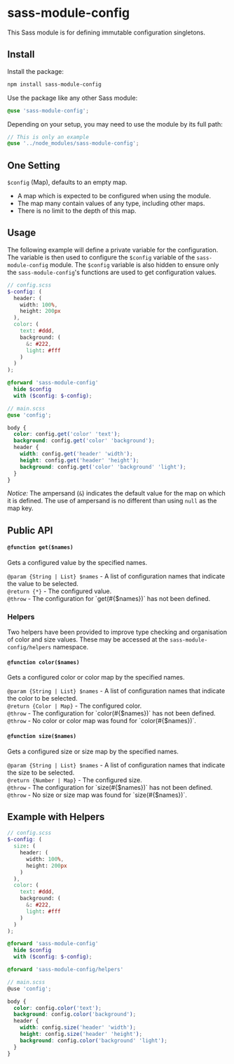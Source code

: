 # sass-module-config

This Sass module is for defining immutable configuration singletons.

## Install

Install the package:

```bash
npm install sass-module-config
```

Use the package like any other Sass module:

```scss
@use 'sass-module-config';
```

Depending on your setup, you may need to use the module by its full path:

```scss
// This is only an example
@use '../node_modules/sass-module-config';
```

## One Setting

`$config` (Map), defaults to an empty map.

- A map which is expected to be configured when using the module.
- The map many contain values of any type, including other maps.
- There is no limit to the depth of this map.

## Usage

The following example will define a private variable for the configuration. The variable is then used to configure the `$config` variable of the `sass-module-config` module. The `$config` variable is also hidden to ensure only the `sass-module-config`'s functions are used to get configuration values.

```scss
// config.scss
$-config: (
  header: (
    width: 100%,
    height: 200px
  ),
  color: (
    text: #ddd,
    background: (
      &: #222,
      light: #fff
    )
  )
);

@forward 'sass-module-config'
  hide $config
  with ($config: $-config);

// main.scss
@use 'config';

body {
  color: config.get('color' 'text');
  background: config.get('color' 'background');
  header {
    width: config.get('header' 'width');
    height: config.get('header' 'height');
    background: config.get('color' 'background' 'light');
  }
}
```

*Notice:* The ampersand (`&`) indicates the default value for the map on which it is defined. The use of ampersand is no different than using `null` as the map key.

## Public API

#### `@function get($names)`

Gets a configured value by the specified names.

`@param {String | List} $names` - A list of configuration names that indicate the value to be selected.<br>
`@return {*}` - The configured value.<br>
`@throw` - The configuration for \`get(#{$names})\` has not been defined.

### Helpers

Two helpers have been provided to improve type checking and organisation of color and size values. These may be accessed at the `sass-module-config/helpers` namespace.

#### `@function color($names)`

Gets a configured color or color map by the specified names.

`@param {String | List} $names` - A list of configuration names that indicate the color to be selected.<br>
`@return {Color | Map}` - The configured color.<br>
`@throw` - The configuration for \`color(#{$names})\` has not been defined.<br>
`@throw` - No color or color map was found for \`color(#{$names})\`.

#### `@function size($names)`

Gets a configured size or size map by the specified names.

`@param {String | List} $names` - A list of configuration names that indicate the size to be selected.<br>
`@return {Number | Map}` - The configured size.<br>
`@throw` - The configuration for \`size(#{$names})\` has not been defined.<br>
`@throw` - No size or size map was found for \`size(#{$names})\`.

## Example with Helpers

```scss
// config.scss
$-config: (
  size: (
    header: (
      width: 100%,
      height: 200px
    )
  ),
  color: (
    text: #ddd,
    background: (
      &: #222,
      light: #fff
    )
  )
);

@forward 'sass-module-config'
  hide $config
  with ($config: $-config);

@forward 'sass-module-config/helpers'

// main.scss
@use 'config';

body {
  color: config.color('text');
  background: config.color('background');
  header {
    width: config.size('header' 'width');
    height: config.size('header' 'height');
    background: config.color('background' 'light');
  }
}
```
